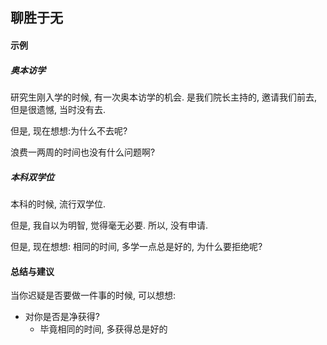 ## 聊胜于无

#### 示例

##### 奥本访学

研究生刚入学的时候, 有一次奥本访学的机会. 是我们院长主持的, 邀请我们前去, 但是很遗憾, 当时没有去.

但是, 现在想想:为什么不去呢?

浪费一两周的时间也没有什么问题啊?

##### 本科双学位

本科的时候, 流行双学位. 

但是, 我自以为明智, 觉得毫无必要. 所以, 没有申请.

但是, 现在想想: 相同的时间, 多学一点总是好的, 为什么要拒绝呢?

#### 总结与建议

当你迟疑是否要做一件事的时候, 可以想想:

- 对你是否是净获得?
    - 毕竟相同的时间, 多获得总是好的